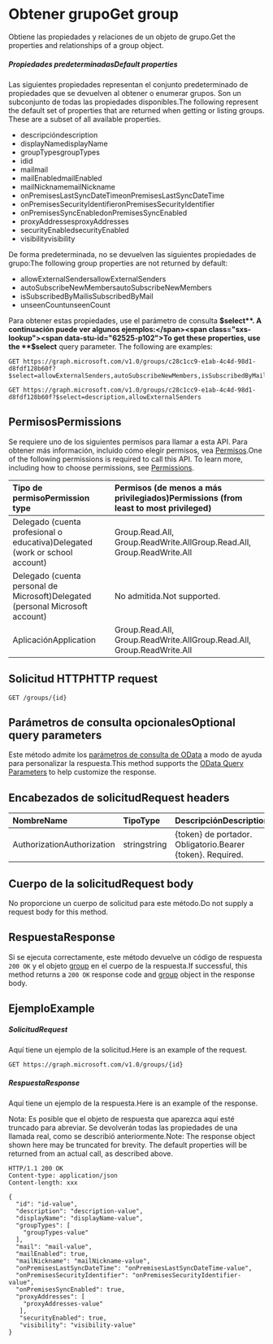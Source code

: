 # <a name="get-group"></a><span data-ttu-id="62525-101">Obtener grupo</span><span class="sxs-lookup"><span data-stu-id="62525-101">Get group</span></span>

<span data-ttu-id="62525-102">Obtiene las propiedades y relaciones de un objeto de grupo.</span><span class="sxs-lookup"><span data-stu-id="62525-102">Get the properties and relationships of a group object.</span></span>

##### <a name="default-properties"></a><span data-ttu-id="62525-103">Propiedades predeterminadas</span><span class="sxs-lookup"><span data-stu-id="62525-103">Default properties</span></span>

<span data-ttu-id="62525-p101">Las siguientes propiedades representan el conjunto predeterminado de propiedades que se devuelven al obtener o enumerar grupos. Son un subconjunto de todas las propiedades disponibles.</span><span class="sxs-lookup"><span data-stu-id="62525-p101">The following represent the default set of properties that are returned when getting or listing groups. These are a subset of all available properties.</span></span> 

* <span data-ttu-id="62525-106">descripción</span><span class="sxs-lookup"><span data-stu-id="62525-106">description</span></span>
* <span data-ttu-id="62525-107">displayName</span><span class="sxs-lookup"><span data-stu-id="62525-107">displayName</span></span>
* <span data-ttu-id="62525-108">groupTypes</span><span class="sxs-lookup"><span data-stu-id="62525-108">groupTypes</span></span>
* <span data-ttu-id="62525-109">id</span><span class="sxs-lookup"><span data-stu-id="62525-109">id</span></span>
* <span data-ttu-id="62525-110">mail</span><span class="sxs-lookup"><span data-stu-id="62525-110">mail</span></span>
* <span data-ttu-id="62525-111">mailEnabled</span><span class="sxs-lookup"><span data-stu-id="62525-111">mailEnabled</span></span>
* <span data-ttu-id="62525-112">mailNickname</span><span class="sxs-lookup"><span data-stu-id="62525-112">mailNickname</span></span>
* <span data-ttu-id="62525-113">onPremisesLastSyncDateTime</span><span class="sxs-lookup"><span data-stu-id="62525-113">onPremisesLastSyncDateTime</span></span>
* <span data-ttu-id="62525-114">onPremisesSecurityIdentifier</span><span class="sxs-lookup"><span data-stu-id="62525-114">onPremisesSecurityIdentifier</span></span>
* <span data-ttu-id="62525-115">onPremisesSyncEnabled</span><span class="sxs-lookup"><span data-stu-id="62525-115">onPremisesSyncEnabled</span></span>
* <span data-ttu-id="62525-116">proxyAddresses</span><span class="sxs-lookup"><span data-stu-id="62525-116">proxyAddresses</span></span>
* <span data-ttu-id="62525-117">securityEnabled</span><span class="sxs-lookup"><span data-stu-id="62525-117">securityEnabled</span></span>
* <span data-ttu-id="62525-118">visibility</span><span class="sxs-lookup"><span data-stu-id="62525-118">visibility</span></span>

<span data-ttu-id="62525-119">De forma predeterminada, no se devuelven las siguientes propiedades de grupo:</span><span class="sxs-lookup"><span data-stu-id="62525-119">The following group properties are not returned by default:</span></span>

* <span data-ttu-id="62525-120">allowExternalSenders</span><span class="sxs-lookup"><span data-stu-id="62525-120">allowExternalSenders</span></span>
* <span data-ttu-id="62525-121">autoSubscribeNewMembers</span><span class="sxs-lookup"><span data-stu-id="62525-121">autoSubscribeNewMembers</span></span>
* <span data-ttu-id="62525-122">isSubscribedByMail</span><span class="sxs-lookup"><span data-stu-id="62525-122">isSubscribedByMail</span></span>
* <span data-ttu-id="62525-123">unseenCount</span><span class="sxs-lookup"><span data-stu-id="62525-123">unseenCount</span></span>

<span data-ttu-id="62525-p102">Para obtener estas propiedades, use el parámetro de consulta **$select**. A continuación puede ver algunos ejemplos:</span><span class="sxs-lookup"><span data-stu-id="62525-p102">To get these properties, use the **$select** query parameter. The following are examples:</span></span> 

<!-- { "blockType": "ignored" } -->
```http
GET https://graph.microsoft.com/v1.0/groups/c28c1cc9-e1ab-4c4d-98d1-d8fdf128b60f?$select=allowExternalSenders,autoSubscribeNewMembers,isSubscribedByMail,unseenCount

GET https://graph.microsoft.com/v1.0/groups/c28c1cc9-e1ab-4c4d-98d1-d8fdf128b60f?$select=description,allowExternalSenders
```


## <a name="permissions"></a><span data-ttu-id="62525-126">Permisos</span><span class="sxs-lookup"><span data-stu-id="62525-126">Permissions</span></span>
<span data-ttu-id="62525-p103">Se requiere uno de los siguientes permisos para llamar a esta API. Para obtener más información, incluido cómo elegir permisos, vea [Permisos](../../../concepts/permissions_reference.md).</span><span class="sxs-lookup"><span data-stu-id="62525-p103">One of the following permissions is required to call this API. To learn more, including how to choose permissions, see [Permissions](../../../concepts/permissions_reference.md).</span></span>

|<span data-ttu-id="62525-129">Tipo de permiso</span><span class="sxs-lookup"><span data-stu-id="62525-129">Permission type</span></span>      | <span data-ttu-id="62525-130">Permisos (de menos a más privilegiados)</span><span class="sxs-lookup"><span data-stu-id="62525-130">Permissions (from least to most privileged)</span></span>              |
|:--------------------|:---------------------------------------------------------|
|<span data-ttu-id="62525-131">Delegado (cuenta profesional o educativa)</span><span class="sxs-lookup"><span data-stu-id="62525-131">Delegated (work or school account)</span></span> | <span data-ttu-id="62525-132">Group.Read.All, Group.ReadWrite.All</span><span class="sxs-lookup"><span data-stu-id="62525-132">Group.Read.All, Group.ReadWrite.All</span></span>    |
|<span data-ttu-id="62525-133">Delegado (cuenta personal de Microsoft)</span><span class="sxs-lookup"><span data-stu-id="62525-133">Delegated (personal Microsoft account)</span></span> | <span data-ttu-id="62525-134">No admitida.</span><span class="sxs-lookup"><span data-stu-id="62525-134">Not supported.</span></span>    |
|<span data-ttu-id="62525-135">Aplicación</span><span class="sxs-lookup"><span data-stu-id="62525-135">Application</span></span> | <span data-ttu-id="62525-136">Group.Read.All, Group.ReadWrite.All</span><span class="sxs-lookup"><span data-stu-id="62525-136">Group.Read.All, Group.ReadWrite.All</span></span> |

## <a name="http-request"></a><span data-ttu-id="62525-137">Solicitud HTTP</span><span class="sxs-lookup"><span data-stu-id="62525-137">HTTP request</span></span>
<!-- { "blockType": "ignored" } -->
```http
GET /groups/{id}
```
## <a name="optional-query-parameters"></a><span data-ttu-id="62525-138">Parámetros de consulta opcionales</span><span class="sxs-lookup"><span data-stu-id="62525-138">Optional query parameters</span></span>
<span data-ttu-id="62525-139">Este método admite los [parámetros de consulta de OData](http://developer.microsoft.com/en-us/graph/docs/overview/query_parameters) a modo de ayuda para personalizar la respuesta.</span><span class="sxs-lookup"><span data-stu-id="62525-139">This method supports the [OData Query Parameters](http://developer.microsoft.com/en-us/graph/docs/overview/query_parameters) to help customize the response.</span></span>
## <a name="request-headers"></a><span data-ttu-id="62525-140">Encabezados de solicitud</span><span class="sxs-lookup"><span data-stu-id="62525-140">Request headers</span></span>
| <span data-ttu-id="62525-141">Nombre</span><span class="sxs-lookup"><span data-stu-id="62525-141">Name</span></span>       | <span data-ttu-id="62525-142">Tipo</span><span class="sxs-lookup"><span data-stu-id="62525-142">Type</span></span> | <span data-ttu-id="62525-143">Descripción</span><span class="sxs-lookup"><span data-stu-id="62525-143">Description</span></span>|
|:-----------|:------|:----------|
| <span data-ttu-id="62525-144">Authorization</span><span class="sxs-lookup"><span data-stu-id="62525-144">Authorization</span></span>  | <span data-ttu-id="62525-145">string</span><span class="sxs-lookup"><span data-stu-id="62525-145">string</span></span>  | <span data-ttu-id="62525-p104">{token} de portador. Obligatorio.</span><span class="sxs-lookup"><span data-stu-id="62525-p104">Bearer {token}. Required.</span></span> |

## <a name="request-body"></a><span data-ttu-id="62525-148">Cuerpo de la solicitud</span><span class="sxs-lookup"><span data-stu-id="62525-148">Request body</span></span>
<span data-ttu-id="62525-149">No proporcione un cuerpo de solicitud para este método.</span><span class="sxs-lookup"><span data-stu-id="62525-149">Do not supply a request body for this method.</span></span>

## <a name="response"></a><span data-ttu-id="62525-150">Respuesta</span><span class="sxs-lookup"><span data-stu-id="62525-150">Response</span></span>

<span data-ttu-id="62525-151">Si se ejecuta correctamente, este método devuelve un código de respuesta `200 OK` y el objeto [group](../resources/group.md) en el cuerpo de la respuesta.</span><span class="sxs-lookup"><span data-stu-id="62525-151">If successful, this method returns a `200 OK` response code and [group](../resources/group.md) object in the response body.</span></span>
## <a name="example"></a><span data-ttu-id="62525-152">Ejemplo</span><span class="sxs-lookup"><span data-stu-id="62525-152">Example</span></span>
##### <a name="request"></a><span data-ttu-id="62525-153">Solicitud</span><span class="sxs-lookup"><span data-stu-id="62525-153">Request</span></span>
<span data-ttu-id="62525-154">Aquí tiene un ejemplo de la solicitud.</span><span class="sxs-lookup"><span data-stu-id="62525-154">Here is an example of the request.</span></span>
<!-- {
  "blockType": "request",
  "name": "get_group"
}-->
```http
GET https://graph.microsoft.com/v1.0/groups/{id}
```
##### <a name="response"></a><span data-ttu-id="62525-155">Respuesta</span><span class="sxs-lookup"><span data-stu-id="62525-155">Response</span></span>
<span data-ttu-id="62525-156">Aquí tiene un ejemplo de la respuesta.</span><span class="sxs-lookup"><span data-stu-id="62525-156">Here is an example of the response.</span></span>

<span data-ttu-id="62525-p105">Nota: Es posible que el objeto de respuesta que aparezca aquí esté truncado para abreviar. Se devolverán todas las propiedades de una llamada real, como se describió anteriormente.</span><span class="sxs-lookup"><span data-stu-id="62525-p105">Note: The response object shown here may be truncated for brevity. The default properties will be returned from an actual call, as described above.</span></span>
<!-- {
  "blockType": "response",
  "truncated": true,
  "@odata.type": "microsoft.graph.group"
} -->
```http
HTTP/1.1 200 OK
Content-type: application/json
Content-length: xxx

{
  "id": "id-value",
  "description": "description-value",
  "displayName": "displayName-value",
  "groupTypes": [
    "groupTypes-value"
  ],
  "mail": "mail-value",
  "mailEnabled": true,
  "mailNickname": "mailNickname-value",
  "onPremisesLastSyncDateTime": "onPremisesLastSyncDateTime-value",
  "onPremisesSecurityIdentifier": "onPremisesSecurityIdentifier-value",
  "onPremisesSyncEnabled": true,
  "proxyAddresses": [
    "proxyAddresses-value"
   ],
   "securityEnabled": true,
   "visibility": "visibility-value"
}
```

<!-- uuid: 8fcb5dbc-d5aa-4681-8e31-b001d5168d79
2015-10-25 14:57:30 UTC -->
<!-- {
  "type": "#page.annotation",
  "description": "Get group",
  "keywords": "",
  "section": "documentation",
  "tocPath": ""
}-->
